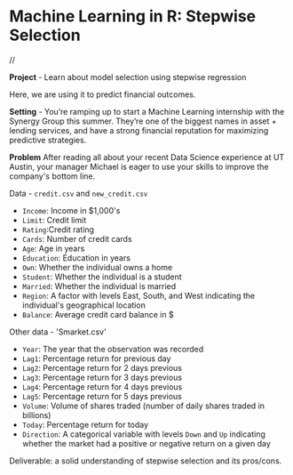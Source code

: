 # Machine Learning in R: Stepwise Selection
//

**Project** - Learn about model selection using stepwise regression

Here, we are using it to predict financial outcomes.

**Setting** - You’re ramping up to start a Machine Learning internship with the Synergy Group this summer. They’re one of the biggest names in asset + lending services, and have a strong financial reputation for maximizing predictive strategies. 

**Problem** After reading all about your recent Data Science experience at UT Austin, your manager Michael is eager to use your skills to improve the company's bottom line. 

Data - `credit.csv` and `new_credit.csv`

* `Income`: Income in $1,000's
* `Limit`: Credit limit
* `Rating`:Credit rating
* `Cards`: Number of credit cards
* `Age`: Age in years
* `Education`: Education in years
* `Own`: Whether the individual owns a home
* `Student`: Whether the individual is a student
* `Married`: Whether the individual is married
* `Region`: A factor with levels East, South, and West indicating the individual's geographical location
* `Balance`: Average credit card balance in $

Other data - 'Smarket.csv' 
* `Year`: The year that the observation was recorded
* `Lag1`: Percentage return for previous day
* `Lag2`: Percentage return for 2 days previous
* `Lag3`: Percentage return for 3 days previous
* `Lag4`: Percentage return for 4 days previous
* `Lag5`: Percentage return for 5 days previous
* `Volume`: Volume of shares traded (number of daily shares traded in billions)
* `Today`: Percentage return for today
* `Direction`: A categorical variable with levels `Down` and `Up` indicating whether the market had a positive or negative return on a given day

Deliverable: a solid understanding of stepwise selection and its pros/cons.
